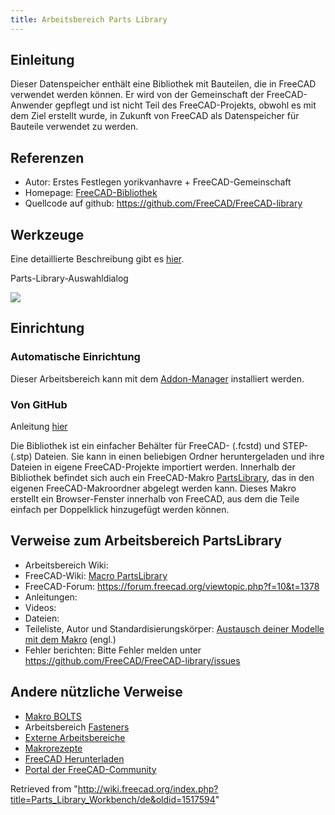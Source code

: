 ```yaml
---
title: Arbeitsbereich Parts Library
---
```

## Einleitung

Dieser Datenspeicher enthält eine Bibliothek mit Bauteilen, die in FreeCAD verwendet werden können. Er wird von der Gemeinschaft der FreeCAD-Anwender gepflegt und ist nicht Teil des FreeCAD-Projekts, obwohl es mit dem Ziel erstellt wurde, in Zukunft von FreeCAD als Datenspeicher für Bauteile verwendet zu werden.

## Referenzen

* Autor: Erstes Festlegen yorikvanhavre + FreeCAD-Gemeinschaft
* Homepage: [FreeCAD-Bibliothek](https://github.com/FreeCAD/FreeCAD-library)
* Quellcode auf github: <https://github.com/FreeCAD/FreeCAD-library>

## Werkzeuge

Eine detaillierte Beschreibung gibt es [hier](https://github.com/FreeCAD/FreeCAD-library?tab=readme-ov-file#usage).

Parts-Library-Auswahldialog

![](/images/PatsLibrary-selector.png)

## Einrichtung

### Automatische Einrichtung

Dieser Arbeitsbereich kann mit dem [Addon-Manager](/Std_AddonMgr/de "Std AddonMgr/de") installiert werden.

### Von GitHub

Anleitung [hier](https://github.com/FreeCAD/FreeCAD-library)

Die Bibliothek ist ein einfacher Behälter für FreeCAD- (.fcstd) und STEP- (.stp) Dateien. Sie kann in einen beliebigen Ordner heruntergeladen und ihre Dateien in eigene FreeCAD-Projekte importiert werden. Innerhalb der Bibliothek befindet sich auch ein FreeCAD-Makro [PartsLibrary](/Macro_PartsLibrary/de "Macro PartsLibrary/de"), das in den eigenen FreeCAD-Makroordner abgelegt werden kann. Dieses Makro erstellt ein Browser-Fenster innerhalb von FreeCAD, aus dem die Teile einfach per Doppelklick hinzugefügt werden können.

## Verweise zum Arbeitsbereich PartsLibrary

* Arbeitsbereich Wiki:
* FreeCAD-Wiki: [Macro PartsLibrary](/Macro_PartsLibrary/de "Macro PartsLibrary/de")
* FreeCAD-Forum: <https://forum.freecad.org/viewtopic.php?f=10&t=1378>
* Anleitungen:
* Videos:
* Dateien:
* Teileliste, Autor und Standardisierungskörper: [Austausch deiner Modelle mit dem Makro](https://github.com/FreeCAD/FreeCAD-library#sharing-your-models-from-the-macro) (engl.)
* Fehler berichten: Bitte Fehler melden unter <https://github.com/FreeCAD/FreeCAD-library/issues>

## Andere nützliche Verweise

* [Makro BOLTS](/Macro_BOLTS/de "Macro BOLTS/de")
* Arbeitsbereich [Fasteners](/Fasteners_Workbench/de "Fasteners Workbench/de")
* [Externe Arbeitsbereiche](/External_workbenches/de "External workbenches/de")
* [Makrorezepte](/Macros_recipes/de "Macros recipes/de")
* [FreeCAD Herunterladen](/Download/de "Download/de")
* [Portal der FreeCAD-Community](/FreeCAD_Community_Portal/de "FreeCAD Community Portal/de")

Retrieved from "<http://wiki.freecad.org/index.php?title=Parts_Library_Workbench/de&oldid=1517594>"